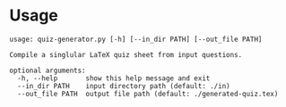 # Usage

    usage: quiz-generator.py [-h] [--in_dir PATH] [--out_file PATH]
    
    Compile a singlular LaTeX quiz sheet from input questions.
    
    optional arguments:
      -h, --help       show this help message and exit
      --in_dir PATH    input directory path (default: ./in)
      --out_file PATH  output file path (default: ./generated-quiz.tex)
